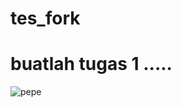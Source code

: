 # tes_fork

# buatlah tugas 1 .....

![pepe](https://user-images.githubusercontent.com/114843865/193495579-9ff5bcb8-5e4a-47ed-90c8-915905587690.png)
